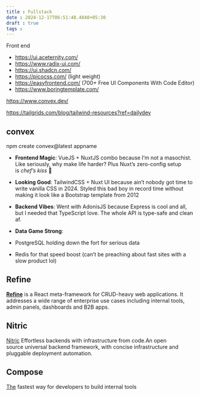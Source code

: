 ```yaml
---
title : Fullstack
date : 2024-12-17T06:51:48.4848+05:30
draft : true
tags : 
---
```



Front end
- https://ui.aceternity.com/
- https://www.radix-ui.com/
- https://ui.shadcn.com/
- https://picocss.com/ (light weight)
- https://easyfrontend.com/ (700+ Free UI Components With Code Editor)
- https://www.boringtemplate.com/



https://www.convex.dev/

https://tailgrids.com/blog/tailwind-resources?ref=dailydev
## convex

npm create convex@latest appname



- **Frontend Magic**: VueJS + NuxtJS combo because I’m not a masochist. Like seriously, why make life harder? Plus Nuxt’s zero-config setup is _chef’s kiss_ 🤌
    
- **Looking Good**: TailwindCSS + Nuxt UI because ain’t nobody got time to write vanilla CSS in 2024. Styled this bad boy in record time without making it look like a Bootstrap template from 2012 
    
- **Backend Vibes**: Went with AdonisJS because Express is cool and all, but I needed that TypeScript love. The whole API is type-safe and clean af.
    
- **Data Game Strong**:
    
- PostgreSQL holding down the fort for serious data
    
- Redis for that speed boost (can’t be preaching about fast sites with a slow product lol)


## Refine

**[Refine](https://refine.dev/)** is a React meta-framework for CRUD-heavy web applications. It addresses a wide range of enterprise use cases including internal tools, admin panels, dashboards and B2B apps.


## Nitric

[Nitric](https://nitric.io/) Effortless backends with infrastructure from code.An open source universal backend framework, with concise infrastructure and pluggable deployment automation.


## Compose

[The](https://composehq.com/) fastest way for developers to build internal tools